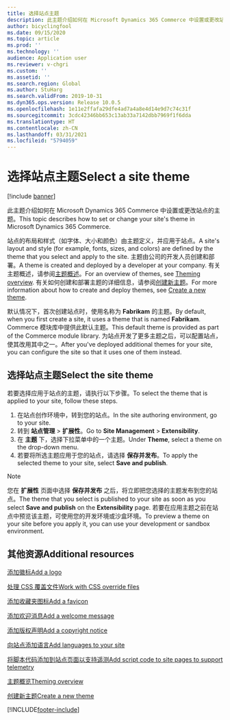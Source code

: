 ```yaml
---
title: 选择站点主题
description: 此主题介绍如何在 Microsoft Dynamics 365 Commerce 中设置或更改站点的主题。
author: bicyclingfool
ms.date: 09/15/2020
ms.topic: article
ms.prod: ''
ms.technology: ''
audience: Application user
ms.reviewer: v-chgri
ms.custom: ''
ms.assetid: ''
ms.search.region: Global
ms.author: StuHarg
ms.search.validFrom: 2019-10-31
ms.dyn365.ops.version: Release 10.0.5
ms.openlocfilehash: 1e11e2ffafa29dfe4ad7a4a8e4d14e9d7c74c31f
ms.sourcegitcommit: 3cdc42346bb653c13ab33a7142dbb7969f1f6dda
ms.translationtype: HT
ms.contentlocale: zh-CN
ms.lasthandoff: 03/31/2021
ms.locfileid: "5794059"
---
```

# <a name="select-a-site-theme"></a><span data-ttu-id="a8a2e-103">选择站点主题</span><span class="sxs-lookup"><span data-stu-id="a8a2e-103">Select a site theme</span></span>

[!include [banner](includes/banner.md)]

<span data-ttu-id="a8a2e-104">此主题介绍如何在 Microsoft Dynamics 365 Commerce 中设置或更改站点的主题。</span><span class="sxs-lookup"><span data-stu-id="a8a2e-104">This topic describes how to set or change your site's theme in Microsoft Dynamics 365 Commerce.</span></span>

<span data-ttu-id="a8a2e-105">站点的布局和样式（如字体、大小和颜色）由主题定义，并应用于站点。</span><span class="sxs-lookup"><span data-stu-id="a8a2e-105">A site's layout and style (for example, fonts, sizes, and colors) are defined by the theme that you select and apply to the site.</span></span> <span data-ttu-id="a8a2e-106">主题由公司的开发人员创建和部署。</span><span class="sxs-lookup"><span data-stu-id="a8a2e-106">A theme is created and deployed by a developer at your company.</span></span> <span data-ttu-id="a8a2e-107">有关主题概述，请参阅[主题概述](e-commerce-extensibility/theming.md)。</span><span class="sxs-lookup"><span data-stu-id="a8a2e-107">For an overview of themes, see [Theming overview](e-commerce-extensibility/theming.md).</span></span> <span data-ttu-id="a8a2e-108">有关如何创建和部署主题的详细信息，请参阅[创建新主题](e-commerce-extensibility/create-theme.md)。</span><span class="sxs-lookup"><span data-stu-id="a8a2e-108">For more information about how to create and deploy themes, see [Create a new theme](e-commerce-extensibility/create-theme.md).</span></span>

<span data-ttu-id="a8a2e-109">默认情况下，首次创建站点时，使用名称为 **Fabrikam** 的主题。</span><span class="sxs-lookup"><span data-stu-id="a8a2e-109">By default, when you first create a site, it uses a theme that is named **Fabrikam**.</span></span> <span data-ttu-id="a8a2e-110">Commerce 模块库中提供此默认主题。</span><span class="sxs-lookup"><span data-stu-id="a8a2e-110">This default theme is provided as part of the Commerce module library.</span></span> <span data-ttu-id="a8a2e-111">为站点开发了更多主题之后，可以配置站点，使其改用其中之一。</span><span class="sxs-lookup"><span data-stu-id="a8a2e-111">After you've deployed additional themes for your site, you can configure the site so that it uses one of them instead.</span></span>

## <a name="select-the-site-theme"></a><span data-ttu-id="a8a2e-112">选择站点主题</span><span class="sxs-lookup"><span data-stu-id="a8a2e-112">Select the site theme</span></span>

<span data-ttu-id="a8a2e-113">若要选择应用于站点的主题，请执行以下步骤。</span><span class="sxs-lookup"><span data-stu-id="a8a2e-113">To select the theme that is applied to your site, follow these steps.</span></span>

1. <span data-ttu-id="a8a2e-114">在站点创作环境中，转到您的站点。</span><span class="sxs-lookup"><span data-stu-id="a8a2e-114">In the site authoring environment, go to your site.</span></span>
1. <span data-ttu-id="a8a2e-115">转到 **站点管理** \> **扩展性**。</span><span class="sxs-lookup"><span data-stu-id="a8a2e-115">Go to **Site Management** \> **Extensibility**.</span></span>
1. <span data-ttu-id="a8a2e-116">在 **主题** 下，选择下拉菜单中的一个主题。</span><span class="sxs-lookup"><span data-stu-id="a8a2e-116">Under **Theme**, select a theme on the drop-down menu.</span></span>
1. <span data-ttu-id="a8a2e-117">若要将所选主题应用于您的站点，请选择 **保存并发布**。</span><span class="sxs-lookup"><span data-stu-id="a8a2e-117">To apply the selected theme to your site, select **Save and publish**.</span></span>

> [!NOTE]
> <span data-ttu-id="a8a2e-118">您在 **扩展性** 页面中选择 **保存并发布** 之后，将立即把您选择的主题发布到您的站点。</span><span class="sxs-lookup"><span data-stu-id="a8a2e-118">The theme that you select is published to your site as soon as you select **Save and publish** on the **Extensibility** page.</span></span> <span data-ttu-id="a8a2e-119">若要在应用主题之前在站点中预览该主题，可使用您的开发环境或沙盒环境。</span><span class="sxs-lookup"><span data-stu-id="a8a2e-119">To preview a theme on your site before you apply it, you can use your development or sandbox environment.</span></span>

## <a name="additional-resources"></a><span data-ttu-id="a8a2e-120">其他资源</span><span class="sxs-lookup"><span data-stu-id="a8a2e-120">Additional resources</span></span>

[<span data-ttu-id="a8a2e-121">添加徽标</span><span class="sxs-lookup"><span data-stu-id="a8a2e-121">Add a logo</span></span>](add-logo.md)

[<span data-ttu-id="a8a2e-122">处理 CSS 覆盖文件</span><span class="sxs-lookup"><span data-stu-id="a8a2e-122">Work with CSS override files</span></span>](css-override-files.md)

[<span data-ttu-id="a8a2e-123">添加收藏夹图标</span><span class="sxs-lookup"><span data-stu-id="a8a2e-123">Add a favicon</span></span>](add-favicon.md)

[<span data-ttu-id="a8a2e-124">添加欢迎消息</span><span class="sxs-lookup"><span data-stu-id="a8a2e-124">Add a welcome message</span></span>](add-welcome-message.md)

[<span data-ttu-id="a8a2e-125">添加版权声明</span><span class="sxs-lookup"><span data-stu-id="a8a2e-125">Add a copyright notice</span></span>](add-copyright-notice.md)

[<span data-ttu-id="a8a2e-126">向站点添加语言</span><span class="sxs-lookup"><span data-stu-id="a8a2e-126">Add languages to your site</span></span>](add-languages-to-site.md)

[<span data-ttu-id="a8a2e-127">将脚本代码添加到站点页面以支持遥测</span><span class="sxs-lookup"><span data-stu-id="a8a2e-127">Add script code to site pages to support telemetry</span></span>](add-telemetry.md)

[<span data-ttu-id="a8a2e-128">主题概览</span><span class="sxs-lookup"><span data-stu-id="a8a2e-128">Theming overview</span></span>](e-commerce-extensibility/theming.md)

[<span data-ttu-id="a8a2e-129">创建新主题</span><span class="sxs-lookup"><span data-stu-id="a8a2e-129">Create a new theme</span></span>](e-commerce-extensibility/create-theme.md)



[!INCLUDE[footer-include](../includes/footer-banner.md)]
